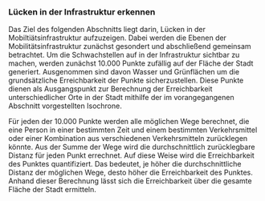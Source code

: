 ### Lücken in der Infrastruktur erkennen
Das Ziel des folgenden Abschnitts liegt darin, Lücken in der Mobiltiätsinfrastruktur aufzuzeigen. Dabei werden die
Ebenen der Mobilitätsinfrastruktur zunächst gesondert und abschließend gemeinsam betrachtet. Um die Schwachstellen
auf in der Infrastruktur sichtbar zu machen, werden zunächst 10.000 Punkte zufällig auf der Fläche der Stadt generiert. 
Ausgenommen sind davon Wasser und Grünflächen um die grundsätzliche Erreichbarkeit der Punkte sicherzustellen.
Diese Punkte dienen als Ausgangspunkt zur Berechnung der Erreichbarkeit unterschiedlicher Orte in der Stadt mithilfe der 
im vorangegangenen Abschnitt vorgestellten Isochrone. 

Für jeden der 10.000 Punkte werden alle möglichen Wege berechnet, die eine Person in einer bestimmten Zeit und einem 
bestimmten Verkehrsmittel oder einer Kombination aus verschiedenen Verkehrsmitteln zurücklegen könnte. 
Aus der Summe der Wege wird die durchschnittlich zurücklegbare Distanz für jeden Punkt errechnet. Auf diese Weise wird
die Erreichbarkeit des Punktes quantifiziert. Das bedeutet, je höher die durchschnittliche Distanz der möglichen Wege,
desto höher die Erreichbarkeit des Punktes. Anhand dieser Berechnung lässt sich die Erreichbarkeit über die gesamte 
Fläche der Stadt ermitteln.
